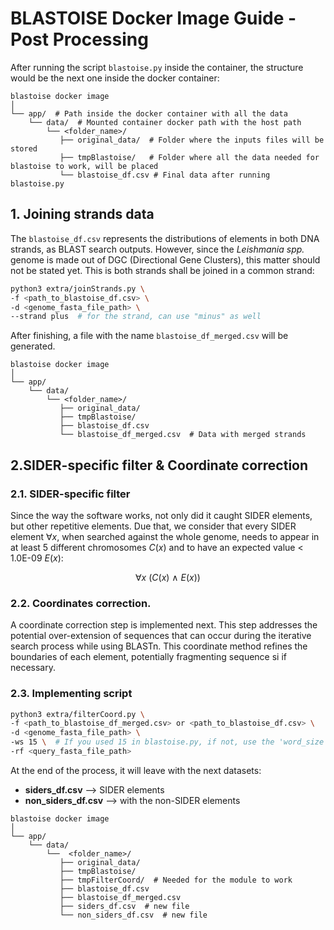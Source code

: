 # BLASTOISE Docker Image Guide - Post Processing

After running the script `blastoise.py` inside the container, the structure would be the next one inside the docker container:

```text
blastoise docker image
│
└── app/  # Path inside the docker container with all the data
    └── data/  # Mounted container docker path with the host path
        └── <folder_name>/
           ├── original_data/  # Folder where the inputs files will be stored
           ├── tmpBlastoise/   # Folder where all the data needed for blastoise to work, will be placed
           └── blastoise_df.csv # Final data after running blastoise.py

```

## 1. Joining strands data

The `blastoise_df.csv` represents the distributions of elements in both DNA strands, as BLAST search outputs. However, since the _Leishmania spp._ genome is made out of DGC (Directional Gene Clusters), this matter should not be stated yet. This is both strands shall be joined in a common strand:

```bash
python3 extra/joinStrands.py \
-f <path_to_blastoise_df.csv> \
-d <genome_fasta_file_path> \
--strand plus  # for the strand, can use "minus" as well
```
After finishing, a file with the name `blastoise_df_merged.csv` will be generated.

```text
blastoise docker image
│
└── app/  
    └── data/  
        └── <folder_name>/
           ├── original_data/  
           ├── tmpBlastoise/   
           ├── blastoise_df.csv 
           └── blastoise_df_merged.csv  # Data with merged strands
```
## 2.SIDER-specific filter & Coordinate correction

### 2.1. SIDER-specific filter

Since the way the software works, not only did it caught SIDER elements, but other repetitive elements. Due that, we consider that every SIDER element $\forall x$, when searched against the whole genome, needs to appear in at least 5 different chromosomes $C(x)$ and to have an expected value < 1.0E-09 $E(x)$:

$$
\forall x \ (C(x) \ \land \ E(x) )
$$



### 2.2. Coordinates correction.

A coordinate correction step is implemented next. This step addresses the potential over-extension of sequences that can occur during the iterative search process while using BLASTn. This coordinate method refines the boundaries of each element, potentially fragmenting sequence si if necessary.


### 2.3. Implementing script

```bash
python3 extra/filterCoord.py \
-f <path_to_blastoise_df_merged.csv> or <path_to_blastoise_df.csv> \
-d <genome_fasta_file_path> \
-ws 15 \  # If you used 15 in blastoise.py, if not, use the 'word_size' number as preferred.
-rf <query_fasta_file_path> 
```

At the end of the process, it will leave with the next datasets:

- **siders_df.csv** --> SIDER elements
- **non_siders_df.csv** --> with the non-SIDER elements

```text
blastoise docker image
│
└── app/  
    └── data/  
        └──  <folder_name>/
           ├── original_data/  
           ├── tmpBlastoise/   
           ├── tmpFilterCoord/  # Needed for the module to work
           ├── blastoise_df.csv 
           ├── blastoise_df_merged.csv
           ├── siders_df.csv  # new file
           └── non_siders_df.csv  # new file
```